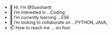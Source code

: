 - 👋 Hi, I’m @Susshantt
- 👀 I’m interested in ...Coding 
- 🌱 I’m currently learning ...ES6
- 💞️ I’m looking to collaborate on ...PYTHON, JAVA, 
- 📫 How to reach me ... on foot 

<!---
Susshantt/Susshantt is a ✨ special ✨ repository because its `README.md` (this file) appears on your GitHub profile.
You can click the Preview link to take a look at your changes.
--->
